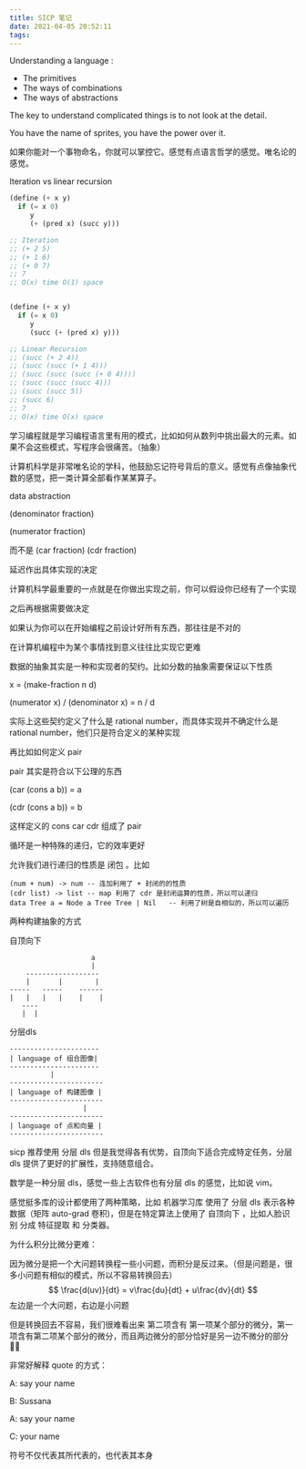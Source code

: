 ```yaml
---
title: SICP 笔记
date: 2021-04-05 20:52:11
tags:
---
```




Understanding a language :

- The primitives
- The ways of combinations
- The ways of abstractions



The key to understand complicated things is to not look at the detail. 



You have the name of sprites, you have the power over it.

如果你能对一个事物命名，你就可以掌控它。感觉有点语言哲学的感觉。唯名论的感觉。



Iteration vs linear recursion

```scheme
(define (+ x y)
  if (= x 0)
  	 y
  	 (+ (pred x) (succ y)))

;; Iteration
;; (+ 2 5)
;; (+ 1 6)
;; (+ 0 7)
;; 7
;; O(x) time O(1) space


(define (+ x y)
  if (= x 0)
     y
  	 (succ (+ (pred x) y)))

;; Linear Recursion
;; (succ (+ 2 4))
;; (succ (succ (+ 1 4)))
;; (succ (succ (succ (+ 0 4))))
;; (succ (succ (succ 4)))
;; (succ (succ 5))
;; (succ 6)
;; 7
;; O(x) time O(x) space
```



学习编程就是学习编程语言里有用的模式，比如如何从数列中挑出最大的元素。如果不会这些模式，写程序会很痛苦。（抽象）

计算机科学是非常唯名论的学科，他鼓励忘记符号背后的意义。感觉有点像抽象代数的感觉，把一类计算全部看作某某算子。



data abstraction

(denominator fraction) 

(numerator fraction)

而不是 (car fraction) (cdr fraction)

延迟作出具体实现的决定

计算机科学最重要的一点就是在你做出实现之前，你可以假设你已经有了一个实现

之后再根据需要做决定



如果认为你可以在开始编程之前设计好所有东西，那往往是不对的



在计算机编程中为某个事情找到意义往往比实现它更难



数据的抽象其实是一种和实现者的契约。比如分数的抽象需要保证以下性质

x = (make-fraction n d)

(numerator x) / (denominator x) = n / d

实际上这些契约定义了什么是 rational number，而具体实现并不确定什么是 rational number，他们只是符合定义的某种实现



再比如如何定义 pair

pair 其实是符合以下公理的东西

(car (cons a b)) = a

(cdr (cons a b)) = b

这样定义的 cons car cdr 组成了 pair



循环是一种特殊的递归，它的效率更好

允许我们进行递归的性质是 闭包 。比如

```
(num + num) -> num -- 连加利用了 + 封闭的的性质
(cdr list) -> list -- map 利用了 cdr 是封闭运算的性质，所以可以递归
data Tree a = Node a Tree Tree | Nil   -- 利用了树是自相似的，所以可以遍历

```



两种构建抽象的方式

自顶向下

```
					a
					|
	------------------
	|       |        |
-----   -----    ------
|   |   |   |    |    |
   ----
   |  |
```



分层dls

```
----------------------
| language of 组合图像|
----------------------
          |
-----------------------
| language of 构建图像 |
-----------------------
				  |
-----------------------
| language of 点和向量 |
-----------------------
```



sicp 推荐使用 分层 dls 但是我觉得各有优势，自顶向下适合完成特定任务，分层dls 提供了更好的扩展性，支持随意组合。

数学是一种分层 dls，感觉一些上古软件也有分层 dls 的感觉，比如说 vim。

感觉挺多库的设计都使用了两种策略，比如 机器学习库 使用了 分层 dls 表示各种数据（矩阵 auto-grad 卷积)，但是在特定算法上使用了 自顶向下 ，比如人脸识别 分成 特征提取 和 分类器。



为什么积分比微分更难：

因为微分是把一个大问题转换程一些小问题，而积分是反过来。（但是问题是，很多小问题有相似的模式，所以不容易转换回去）
$$
\frac{d(uv)}{dt} = v\frac{du}{dt} + u\frac{dv}{dt}
$$
左边是一个大问题，右边是小问题

但是转换回去不容易，我们很难看出来 第二项含有 第一项某个部分的微分，第一项含有第二项某个部分的微分，而且两边微分的部分恰好是另一边不微分的部分🤷‍♀️



非常好解释 quote 的方式：

A: say your name

B: Sussana

A: say your name

C: your name

符号不仅代表其所代表的，也代表其本身

